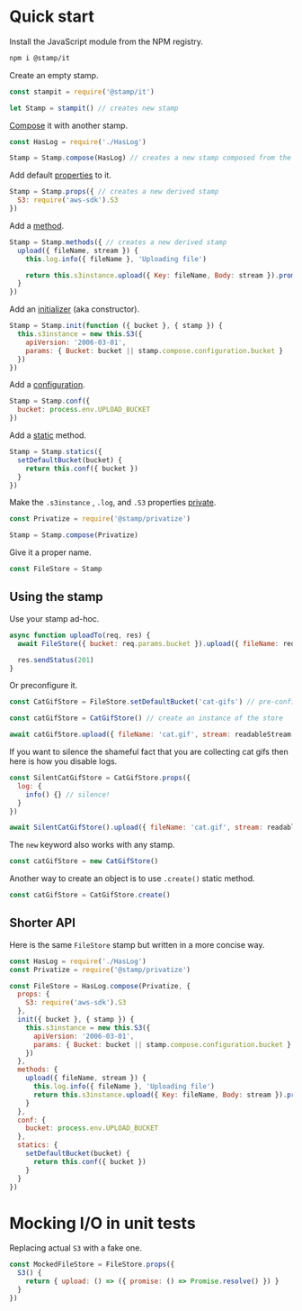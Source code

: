 # Quick start

Install the JavaScript module from the NPM registry.

```bash
npm i @stamp/it
```

Create an empty stamp.

```js
const stampit = require('@stamp/it')

let Stamp = stampit() // creates new stamp
```

[Compose](/composition.md) it with another stamp.

```js
const HasLog = require('./HasLog')

Stamp = Stamp.compose(HasLog) // creates a new stamp composed from the two
```

Add default [properties](/properties.md) to it.

```js
Stamp = Stamp.props({ // creates a new derived stamp
  S3: require('aws-sdk').S3
})
```

Add a [method](/methods.md).

```js
Stamp = Stamp.methods({ // creates a new derived stamp
  upload({ fileName, stream }) {
    this.log.info({ fileName }, 'Uploading file')

    return this.s3instance.upload({ Key: fileName, Body: stream }).promise()
  }
})
```

Add an [initializer](/initializers.md) \(aka constructor\).

```js
Stamp = Stamp.init(function ({ bucket }, { stamp }) {
  this.s3instance = new this.S3({ 
    apiVersion: '2006-03-01', 
    params: { Bucket: bucket || stamp.compose.configuration.bucket }
  })
})
```

Add a [configuration](/configuration.md).

```js
Stamp = Stamp.conf({
  bucket: process.env.UPLOAD_BUCKET
})
```

Add a [static](/static-properties.md) method.

```js
Stamp = Stamp.statics({
  setDefaultBucket(bucket) {
    return this.conf({ bucket })
  }
})
```

Make the `.s3instance` , `.log`, and `.S3` properties [private](/stampprivatize.md).

```js
const Privatize = require('@stamp/privatize')

Stamp = Stamp.compose(Privatize)
```

Give it a proper name.

```js
const FileStore = Stamp
```

## Using the stamp

Use your stamp ad-hoc.

```js
async function uploadTo(req, res) {
  await FileStore({ bucket: req.params.bucket }).upload({ fileName: req.query.file, stream: req })

  res.sendStatus(201)
}
```

Or preconfigure it.

```js
const CatGifStore = FileStore.setDefaultBucket('cat-gifs') // pre-configuring the bucket name

const catGifStore = CatGifStore() // create an instance of the store

await catGifStore.upload({ fileName: 'cat.gif', stream: readableStream })
```

If you want to silence the shameful fact that you are collecting cat gifs then here is how you disable logs.

```js
const SilentCatGifStore = CatGifStore.props({
  log: {
    info() {} // silence!
  }
})

await SilentCatGifStore().upload({ fileName: 'cat.gif', stream: readableStream })
```

The `new` keyword also works with any stamp.

```js
const catGifStore = new CatGifStore()
```

Another way to create an object is to use `.create()` static method.

```js
const catGifStore = CatGifStore.create()
```

## Shorter API

Here is the same `FileStore` stamp but written in a more concise way.

```js
const HasLog = require('./HasLog')
const Privatize = require('@stamp/privatize')

const FileStore = HasLog.compose(Privatize, {
  props: {
    S3: require('aws-sdk').S3
  },
  init({ bucket }, { stamp }) {
    this.s3instance = new this.S3({ 
      apiVersion: '2006-03-01', 
      params: { Bucket: bucket || stamp.compose.configuration.bucket }
    })
  },
  methods: {
    upload({ fileName, stream }) {
      this.log.info({ fileName }, 'Uploading file')
      return this.s3instance.upload({ Key: fileName, Body: stream }).promise()
    }
  },
  conf: {
    bucket: process.env.UPLOAD_BUCKET
  },
  statics: {
    setDefaultBucket(bucket) {
      return this.conf({ bucket })
    }
  }
})
```

# Mocking I/O in unit tests

Replacing actual `S3` with a fake one.

```js
const MockedFileStore = FileStore.props({
  S3() {
    return { upload: () => ({ promise: () => Promise.resolve() }) }
  }
})
```



